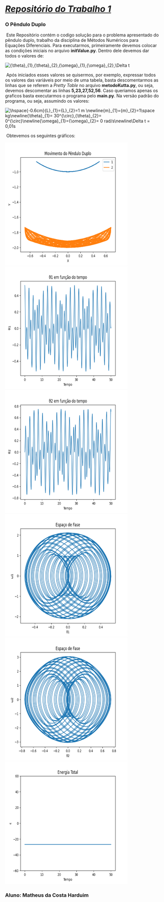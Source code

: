 # <u>***Repositório do Trabalho 1***</u>

### O Pêndulo Duplo

​	Este Repositório contém o codigo solução para o problema apresentado do pêndulo duplo, trabalho da disciplina de Métodos Numéricos para Equações Diferenciais. Para executarmos, primeiramente devemos colocar as condições iniciais no arquivo **initValue.py**. Dentro dele devemos dar todos o valores de:

<img src="https://latex.codecogs.com/svg.image?{\theta}_{1},{\theta}_{2},{\omega}_{1},{\omega}_{2},\Delta&space;t" title="{\theta}_{1},{\theta}_{2},{\omega}_{1},{\omega}_{2},\Delta t" />

​	Após iniciados esses valores se quisermos, por exemplo, expressar todos os valores das variáveis por meio de uma tabela, basta descomentarmos as linhas que se referem a *Pretty Table* no arquivo **metodoKutta.py**, ou seja, devemos descomentar as linhas **5,23,27,52,56**. Caso queriamos apenas os graficos basta executarmos o programa pelo **main.py**.  Na versão padrão do programa, ou seja, assumindo os valores:

<img src="https://latex.codecogs.com/svg.image?\hspace{-0.6cm}{L}_{1}={L}_{2}=1&space;m&space;\newline{m}_{1}={m}_{2}=1\space&space;kg\newline{\theta}_{1}=&space;30^{\circ},{\theta}_{2}=&space;0^{\circ}\newline{\omega}_{1}={\omega&space;}_{2}=&space;0&space;rad/s\newline\Delta&space;t&space;=&space;0,01s" title="\hspace{-0.6cm}{L}_{1}={L}_{2}=1 m \newline{m}_{1}={m}_{2}=1\space kg\newline{\theta}_{1}= 30^{\circ},{\theta}_{2}= 0^{\circ}\newline{\omega}_{1}={\omega}_{2}= 0 rad/s\newline\Delta t = 0,01s" />

​	Obtevemos os seguintes gráficos:
<div>
  <img src="https://raw.githubusercontent.com/harduim300/pendulo-duplo-trabalho1/main/img/Figure_1.png" width="400px" height="400px" alt="Figura1"/>
  <img src="https://raw.githubusercontent.com/harduim300/pendulo-duplo-trabalho1/main/img/Figure_2.png" width="400px" height="400px" alt="Figura2"/>
</div>
<div>
  <img src="https://raw.githubusercontent.com/harduim300/pendulo-duplo-trabalho1/main/img/Figure_3.png" width="400px" height="400px" alt="Figura3"/>
  <img src="https://raw.githubusercontent.com/harduim300/pendulo-duplo-trabalho1/main/img/Figure_4.png" width="400px" height="400px" alt="Figura4"/>
</div>
<div>
  <img src="https://raw.githubusercontent.com/harduim300/pendulo-duplo-trabalho1/main/img/Figure_5.png" width="400px" height="400px" alt="Figura5"/>
  <img src="https://raw.githubusercontent.com/harduim300/pendulo-duplo-trabalho1/main/img/Figure_6.png" width="400px" height="400px" alt="Figura6"/>
</div>

### Aluno: Matheus da Costa Harduim
